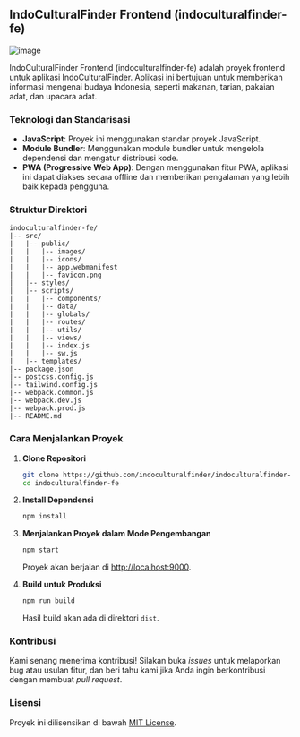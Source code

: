 ## IndoCulturalFinder Frontend (indoculturalfinder-fe)

![image](https://github.com/indoculturalfinder/indoculturalfinder-fe/assets/112412781/463c935b-d0e9-4bae-8b9b-e2829440441a)


IndoCulturalFinder Frontend (indoculturalfinder-fe) adalah proyek frontend untuk aplikasi IndoCulturalFinder. Aplikasi ini bertujuan untuk memberikan informasi mengenai budaya Indonesia, seperti makanan, tarian, pakaian adat, dan upacara adat.

### Teknologi dan Standarisasi

- **JavaScript**: Proyek ini menggunakan standar proyek JavaScript.
- **Module Bundler**: Menggunakan module bundler untuk mengelola dependensi dan mengatur distribusi kode.
- **PWA (Progressive Web App)**: Dengan menggunakan fitur PWA, aplikasi ini dapat diakses secara offline dan memberikan pengalaman yang lebih baik kepada pengguna.

### Struktur Direktori

```
indoculturalfinder-fe/
|-- src/
|   |-- public/
|   |   |-- images/
|   |   |-- icons/
|   |   |-- app.webmanifest
|   |   |-- favicon.png
|   |-- styles/
|   |-- scripts/
|   |   |-- components/
|   |   |-- data/
|   |   |-- globals/
|   |   |-- routes/
|   |   |-- utils/
|   |   |-- views/
|   |   |-- index.js
|   |   |-- sw.js
|   |-- templates/
|-- package.json
|-- postcss.config.js
|-- tailwind.config.js
|-- webpack.common.js
|-- webpack.dev.js
|-- webpack.prod.js
|-- README.md
```

### Cara Menjalankan Proyek

1. **Clone Repositori**

   ```bash
   git clone https://github.com/indoculturalfinder/indoculturalfinder-fe.git
   cd indoculturalfinder-fe
   ```

2. **Install Dependensi**

   ```bash
   npm install
   ```

3. **Menjalankan Proyek dalam Mode Pengembangan**

   ```bash
   npm start
   ```

   Proyek akan berjalan di [http://localhost:9000](http://localhost:9000).

4. **Build untuk Produksi**

   ```bash
   npm run build
   ```

   Hasil build akan ada di direktori `dist`.

### Kontribusi

Kami senang menerima kontribusi! Silakan buka _issues_ untuk melaporkan bug atau usulan fitur, dan beri tahu kami jika Anda ingin berkontribusi dengan membuat _pull request_.

### Lisensi

Proyek ini dilisensikan di bawah [MIT License](./LICENSE).
